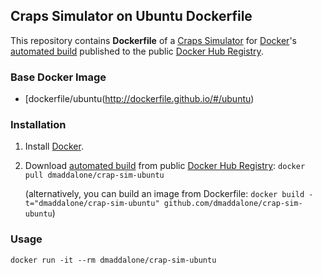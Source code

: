 ## Craps Simulator on Ubuntu Dockerfile


This repository contains **Dockerfile** of a [Craps Simulator](http://github.com/dmaddalone/CrapSim) for [Docker](https://www.docker.com/)'s [automated build](https://hub.docker.com/r/dmaddalone/crap-sim-ubuntu) published to the public [Docker Hub Registry](https://hub.docker.com/).


### Base Docker Image

* [dockerfile/ubuntu(http://dockerfile.github.io/#/ubuntu)


### Installation

1. Install [Docker](https://www.docker.com/).

2. Download [automated build](https://hub.docker.com/r/dmaddalone/crap-sim-ubuntu) from public [Docker Hub Registry](https://hub.docker.com/): `docker pull dmaddalone/crap-sim-ubuntu`

   (alternatively, you can build an image from Dockerfile: `docker build -t="dmaddalone/crap-sim-ubuntu" github.com/dmaddalone/crap-sim-ubuntu`)


### Usage

    docker run -it --rm dmaddalone/crap-sim-ubuntu